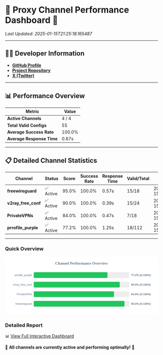 # 🌟 Proxy Channel Performance Dashboard 🌟

_Last Updated: 2025-01-15T21:25:18.165487_

---

## 👩‍💻 Developer Information

- **[GitHub Profile](https://github.com/4n0nymou3)**  
- **[Project Repository](https://github.com/4n0nymou3/multi-proxy-config-fetcher)**  
- **[X (Twitter)](https://x.com/4n0nymou3)**  

---

## 📊 Performance Overview

| Metric                | Value       |
|-----------------------|-------------|
| **Active Channels**   | 4 / 4       |
| **Total Valid Configs** | 55          |
| **Average Success Rate** | 100.0%      |
| **Average Response Time** | 0.67s       |

---

## 📋 Detailed Channel Statistics

| Channel          | Status     | Score  | Success Rate | Response Time | Valid/Total | Last Success               |
|------------------|------------|--------|--------------|---------------|-------------|----------------------------|
| **freewireguard**  | ✅ Active  | 95.0%  | 100.0% | 0.57s         | 15/18       | 2025-01-15T21:25:18.163562 |
| **v2ray_free_conf**  | ✅ Active  | 90.0%  | 100.0% | 0.39s         | 15/24       | 2025-01-15T21:25:17.054396 |
| **PrivateVPNs**  | ✅ Active  | 84.0%  | 100.0% | 0.47s         | 7/18       | 2025-01-15T21:25:17.562128 |
| **prrofile_purple**  | ✅ Active  | 77.2%  | 100.0% | 1.25s         | 18/112       | 2025-01-15T21:25:16.590548 |

---

### Quick Overview
<div align="center">
  <a href="https://raw.githubusercontent.com/nullluser/NullRepo/refs/heads/main/assets/channel_stats_chart.svg">
    <img src="https://raw.githubusercontent.com/nullluser/NullRepo/refs/heads/main/assets/channel_stats_chart.svg" alt="Source Performance Statistics" width="800">
  </a>
</div>

### Detailed Report
📊 [View Full Interactive Dashboard](https://htmlpreview.github.io/?https://github.com/nullluser/NullRepo/blob/main/assets/performance_report.html)

🎉 **All channels are currently active and performing optimally!** 🎉
